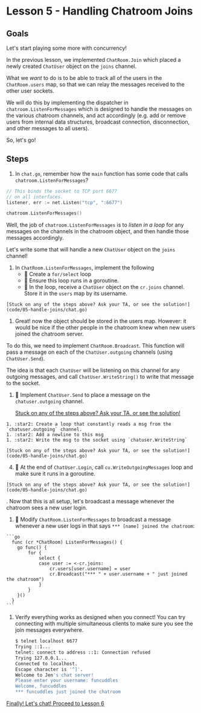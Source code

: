 # Lesson 5 - Handling Chatroom Joins 

## Goals

Let's start playing some more with concurrency! 

In the previous lesson, we implemented `ChatRoom.Join` which placed a newly created
`ChatUser` object on the `joins` channel. 

What we *want* to do is to be able to track all of the users in the `ChatRoom.users`
map, so that we can relay the messages received to the other user sockets.

We will do this by implementing the dispatcher in `chatroom.ListenForMessages` 
which is designed to handle the messages on the various chatroom channels,
and act accordingly (e.g. add or remove users from internal data structures, broadcast
connection, disconnection, and other messages to all users).

So, let's go!

## Steps


1. In `chat.go`, remember how the `main` function has some code that calls 
`chatroom.ListenForMessages`?

  ```go
  // This binds the socket to TCP port 6677
  // on all interfaces.
  listener, err := net.Listen("tcp", ":6677")

  chatroom.ListenForMessages()
  ```

  Well, the job of `chatroom.ListenForMessages` is to _listen in a loop_ for any messages on the channels in the chatroom
  object, and then handle those messages accordingly.

  Let's write some that  will handle a new `ChatUser` object on the
  `joins` channel!

  1. In `ChatRoom.ListenForMessages`, implement the following
      * :star2: Create a `for/select` loop 
      * :star2: Ensure this loop runs in a goroutine.
      * :star2: In the loop, receive a `ChatUser` object on the `cr.joins` channel. Store it in the `users` map by its username.
   
    [Stuck on any of the steps above? Ask your TA, or see the solution!](code/05-handle-joins/chat.go)

1. Great! now the object should be stored in the users map. However: it would
  be nice if the other people in the chatroom knew when new users joined the chatroom server.

  To do this, we need to implement `ChatRoom.Broadcast`.  This function will 
  pass a message on each of the `ChatUser.outgoing` channels (using `ChatUser.Send`).  
  
  The idea is that each `ChatUser` will be listening on this channel for any outgoing messages,
  and call `ChatUser.WriteString()` to write that message to the socket.

  1. :star2: Implement `ChatUser.Send` to place a message on the `chatuser.outgoing` channel.
    
     [Stuck on any of the steps above? Ask your TA, or see the solution!](code/05-handle-joins/chat.go)


    1. :star2: Create a loop that constantly reads a msg from the `chatuser.outgoing` channel. 
    1. :star2: Add a newline to this msg 
    1. :star2: Write the msg to the socket using `chatuser.WriteString`

    [Stuck on any of the steps above? Ask your TA, or see the solution!](code/05-handle-joins/chat.go)
  
  4. :star2: At the end of `ChatUser.Login`, call `cu.WriteOutgoingMessages` loop and make 
  sure it runs in a goroutine.

    [Stuck on any of the steps above? Ask your TA, or see the solution!](code/05-handle-joins/chat.go)

. Now that this is all setup, let's broadcast a message whenever the chatroom
sees a new user login.

  1. :star2: Modify `ChatRoom.ListenForMessages` to broadcast a message whenever
  a new user logs in that says `*** [name] joined the chatroom`:  

    ```go
      func (cr *ChatRoom) ListenForMessages() {
      	go func() {
      		for {
      			select {
      			case user := <-cr.joins:
      				cr.users[user.username] = user
      				cr.Broadcast("*** " + user.username + " just joined the chatroom")
      			}
      		}
      	}()
      }
    ```

1. Verify everything works as designed when you connect! You can 
try connecting with multiple simultaneous clients to make sure you see the join messages everywhere.


    ```bash
    $ telnet localhost 6677                                                                                                                      ~ 1 ↵
    Trying ::1...
    telnet: connect to address ::1: Connection refused
    Trying 127.0.0.1...
    Connected to localhost.
    Escape character is '^]'.
    Welcome to Jen's chat server!
    Please enter your username: funcuddles
    Welcome, funcuddles
    *** funcuddles just joined the chatroom
    ```

[Finally! Let's chat!  Proceed to Lesson 6](06.md)
